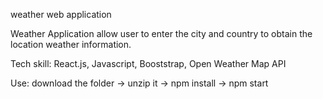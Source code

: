 
weather web application 

Weather Application allow user to enter the city and country to obtain the location weather information. 

Tech skill: React.js, Javascript, Booststrap, Open Weather Map API

Use: download the folder -> unzip it -> npm install -> npm start 
